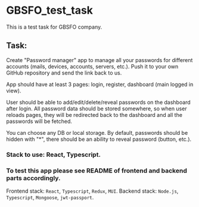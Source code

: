 # GBSFO_test_task

This is a test task for GBSFO company. 

## Task:
Create "Password manager" app to manage all your passwords for different accounts (mails, devices, accounts, servers, etc.). Push it to your own GitHub repository and send the link back to us.

App should have at least 3 pages: login, register, dashboard (main logged in view).

User should be able to add/edit/delete/reveal passwords on the dashboard after login.
All password data should be stored somewhere, so when user reloads pages, they will be redirected back to the dashboard and all the passwords will be fetched.

You can choose any DB or local storage.
By default, passwords should be hidden with "*", there should be an ability to reveal password (button, etc.).

### Stack to use: React, Typescript.

### To test this app please see README of frontend and backend parts accordingly.

Frontend stack: `React`, `Typescript`, `Redux`, `MUI`.
Backend stack: `Node.js`, `Typescript`, `Mongoose`, `jwt-passport`.